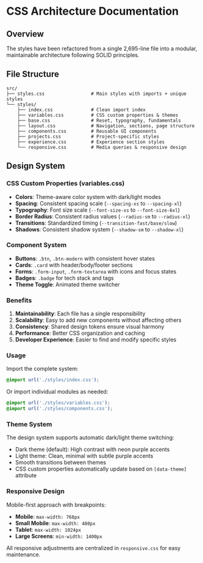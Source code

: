 # CSS Architecture Documentation

## Overview

The styles have been refactored from a single 2,695-line file into a modular, maintainable architecture following SOLID principles.

## File Structure

```
src/
├── styles.css                 # Main styles with imports + unique styles
└── styles/
    ├── index.css              # Clean import index
    ├── variables.css          # CSS custom properties & themes
    ├── base.css               # Reset, typography, fundamentals
    ├── layout.css             # Navigation, sections, page structure
    ├── components.css         # Reusable UI components
    ├── projects.css           # Project-specific styles
    ├── experience.css         # Experience section styles
    └── responsive.css         # Media queries & responsive design
```

## Design System

### CSS Custom Properties (variables.css)
- **Colors**: Theme-aware color system with dark/light modes
- **Spacing**: Consistent spacing scale (`--spacing-xs` to `--spacing-xl`)
- **Typography**: Font size scale (`--font-size-xs` to `--font-size-6xl`)
- **Border Radius**: Consistent radius values (`--radius-sm` to `--radius-xl`)
- **Transitions**: Standardized timing (`--transition-fast/base/slow`)
- **Shadows**: Consistent shadow system (`--shadow-sm` to `--shadow-xl`)

### Component System
- **Buttons**: `.btn`, `.btn-modern` with consistent hover states
- **Cards**: `.card` with header/body/footer sections
- **Forms**: `.form-input`, `.form-textarea` with icons and focus states
- **Badges**: `.badge` for tech stack and tags
- **Theme Toggle**: Animated theme switcher

### Benefits

1. **Maintainability**: Each file has a single responsibility
2. **Scalability**: Easy to add new components without affecting others
3. **Consistency**: Shared design tokens ensure visual harmony
4. **Performance**: Better CSS organization and caching
5. **Developer Experience**: Easier to find and modify specific styles

### Usage

Import the complete system:
```css
@import url('./styles/index.css');
```

Or import individual modules as needed:
```css
@import url('./styles/variables.css');
@import url('./styles/components.css');
```

### Theme System

The design system supports automatic dark/light theme switching:
- Dark theme (default): High contrast with neon purple accents
- Light theme: Clean, minimal with subtle purple accents
- Smooth transitions between themes
- CSS custom properties automatically update based on `[data-theme]` attribute

### Responsive Design

Mobile-first approach with breakpoints:
- **Mobile**: `max-width: 768px`
- **Small Mobile**: `max-width: 480px` 
- **Tablet**: `max-width: 1024px`
- **Large Screens**: `min-width: 1400px`

All responsive adjustments are centralized in `responsive.css` for easy maintenance. 